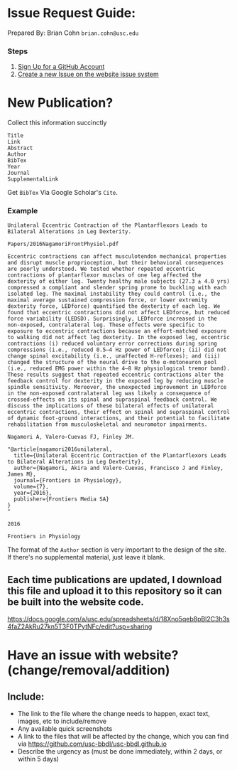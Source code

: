 # Issue Request Guide:
Prepared By: Brian Cohn 
`brian.cohn@usc.edu`

### Steps
1. [Sign Up for a GitHub Account](https://github.com/join)
2. [Create a new Issue on the website issue system](https://github.com/usc-bbdl/usc-bbdl.github.io/issues/new)


# New Publication?

Collect this information succinctly
```
Title
Link
Abstract
Author
BibTex
Year
Journal
SupplementalLink						
```
Get `BibTex` Via Google Scholar's `Cite`.

### Example
```																	
Unilateral Eccentric Contraction of the Plantarflexors Leads to Bilateral Alterations in Leg Dexterity.

Papers/2016NagamoriFrontPhysiol.pdf

Eccentric contractions can affect musculotendon mechanical properties and disrupt muscle proprioception, but their behavioral consequences are poorly understood. We tested whether repeated eccentric contractions of plantarflexor muscles of one leg affected the dexterity of either leg. Twenty healthy male subjects (27.3 ± 4.0 yrs) compressed a compliant and slender spring prone to buckling with each isolated leg. The maximal instability they could control (i.e., the maximal average sustained compression force, or lower extremity dexterity force, LEDforce) quantified the dexterity of each leg. We found that eccentric contractions did not affect LEDforce, but reduced force variability (LEDSD). Surprisingly, LEDforce increased in the non-exposed, contralateral leg. These effects were specific to exposure to eccentric contractions because an effort-matched exposure to walking did not affect leg dexterity. In the exposed leg, eccentric contractions (i) reduced voluntary error corrections during spring compressions (i.e., reduced 0.5–4 Hz power of LEDforce); (ii) did not change spinal excitability (i.e., unaffected H-reflexes); and (iii) changed the structure of the neural drive to the α-motoneuron pool (i.e., reduced EMG power within the 4–8 Hz physiological tremor band). These results suggest that repeated eccentric contractions alter the feedback control for dexterity in the exposed leg by reducing muscle spindle sensitivity. Moreover, the unexpected improvement in LEDforce in the non-exposed contralateral leg was likely a consequence of crossed-effects on its spinal and supraspinal feedback control. We discuss the implications of these bilateral effects of unilateral eccentric contractions, their effect on spinal and supraspinal control of dynamic foot-ground interactions, and their potential to facilitate rehabilitation from musculoskeletal and neuromotor impairments.

Nagamori A, Valero-Cuevas FJ, Finley JM.

"@article{nagamori2016unilateral,
  title={Unilateral Eccentric Contraction of the Plantarflexors Leads to Bilateral Alterations in Leg Dexterity},
  author={Nagamori, Akira and Valero-Cuevas, Francisco J and Finley, James M},
  journal={Frontiers in Physiology},
  volume={7},
  year={2016},
  publisher={Frontiers Media SA}
}
"

2016

Frontiers in Physiology		

```
The format of the `Author` section is very important to the design of the site. 
If there's no supplemental material, just leave it blank.  
## Each time publications are updated, I download this file and upload it to this repository so it can be built into the website code.
https://docs.google.com/a/usc.edu/spreadsheets/d/18Xno5qeb8pBl2C3h3s4faZ2AkRu27kn5T3F0TPytNFc/edit?usp=sharing


# Have an issue with website? (change/removal/addition)

## Include: 
- The link to the file where the change needs to happen, exact text, images, etc to include/remove
- Any available quick screenshots
- A link to the files that will be affected by the change, which you can find via https://github.com/usc-bbdl/usc-bbdl.github.io
- Describe the urgency as (must be done immediately, within 2 days, or within 5 days)
